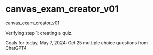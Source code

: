 # canvas_exam_creator_v01
canvas_exam_creator_v01

Verifying step 1: creating a quiz.

Goals for today, May 7, 2024: Get 25 multiple choice questions from ChatGPT4 
